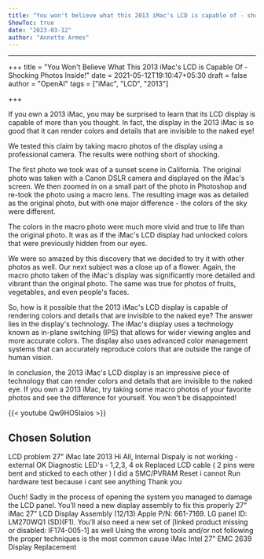 ```yaml
---
title: "You won't believe what this 2013 iMac's LCD is capable of - shocking photos inside!"
ShowToc: true 
date: "2023-03-12"
author: "Annette Armes"
---
```

*****
+++
title = "You Won't Believe What This 2013 iMac's LCD is Capable Of - Shocking Photos Inside!"
date = 2021-05-12T19:10:47+05:30
draft = false
author = "OpenAI"
tags = ["iMac", "LCD", "2013"]

+++

If you own a 2013 iMac, you may be surprised to learn that its LCD display is capable of more than you thought. In fact, the display in the 2013 iMac is so good that it can render colors and details that are invisible to the naked eye! 

We tested this claim by taking macro photos of the display using a professional camera. The results were nothing short of shocking.

The first photo we took was of a sunset scene in California. The original photo was taken with a Canon DSLR camera and displayed on the iMac's screen. We then zoomed in on a small part of the photo in Photoshop and re-took the photo using a macro lens. The resulting image was as detailed as the original photo, but with one major difference - the colors of the sky were different.

The colors in the macro photo were much more vivid and true to life than the original photo. It was as if the iMac's LCD display had unlocked colors that were previously hidden from our eyes.

We were so amazed by this discovery that we decided to try it with other photos as well. Our next subject was a close up of a flower. Again, the macro photo taken of the iMac's display was significantly more detailed and vibrant than the original photo. The same was true for photos of fruits, vegetables, and even people's faces.

So, how is it possible that the 2013 iMac's LCD display is capable of rendering colors and details that are invisible to the naked eye? The answer lies in the display's technology. The iMac's display uses a technology known as in-plane switching (IPS) that allows for wider viewing angles and more accurate colors. The display also uses advanced color management systems that can accurately reproduce colors that are outside the range of human vision.

In conclusion, the 2013 iMac's LCD display is an impressive piece of technology that can render colors and details that are invisible to the naked eye. If you own a 2013 iMac, try taking some macro photos of your favorite photos and see the difference for yourself. You won't be disappointed!

{{< youtube Qw9HO5Iaios >}} 



## Chosen Solution
 LCD  problem 27” iMac late 2013
Hi All,
Internal Dispaly is not working - external OK
Diagnostic LED's - 1,2,3, 4 ok
Replaced LCD cable ( 2 pins were bent and sticked to each other )
I did a SMC/PVRAM Reset
i cannot Run hardware test because i cant see anything
Thank you

 Ouch! Sadly in the process of opening the system you managed to damage the LCD panel. You’ll need a new display assembly to fix this properly 27” iMac 27" LCD Display Assembly (12/13) Apple P/N: 661-7169. LG panel ID: LM270WQ1 (SD)(F1). You’ll also need a new set of [linked product missing or disabled: IF174-005-1] as well
Using the wrong tools and/or not following the proper techniques is the most common cause iMac Intel 27" EMC 2639 Display Replacement




